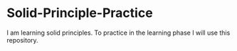 # Solid-Principle-Practice
I am learning solid principles. To practice in the learning phase I will use this repository.
